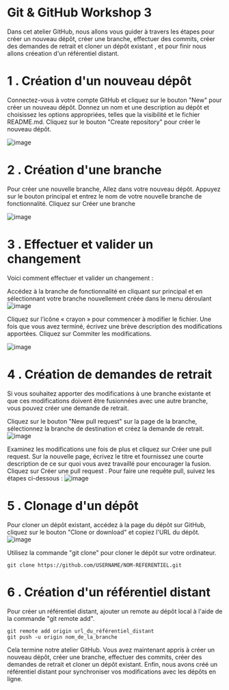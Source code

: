# Git & GitHub Workshop 3
Dans cet atelier GitHub, nous allons vous guider à travers les étapes pour créer un nouveau dépôt, créer une branche, effectuer des commits, créer des demandes de retrait et cloner un dépôt existant , et pour finir nous allons créeation d'un référentiel distant.

# 1 . Création d'un nouveau dépôt 
Connectez-vous à votre compte GitHub et cliquez sur le bouton "New" pour créer un nouveau dépôt. Donnez un nom et une description au dépôt et choisissez les options appropriées, telles que la visibilité et le fichier README.md. Cliquez sur le bouton "Create repository" pour créer le nouveau dépôt.

![image](https://user-images.githubusercontent.com/123757632/221904279-c5a2d920-5b45-4193-b599-1cc21daae210.png)

# 2 . Création d'une branche 
Pour créer une nouvelle branche, Allez dans votre nouveau dépôt. Appuyez sur le bouton principal et entrez le nom de votre nouvelle branche de fonctionnalité. Cliquez sur Créer une branche

![image](https://user-images.githubusercontent.com/123757632/221905296-bb65ad5a-09f5-4745-87b4-2d15b57b3826.png)

# 3 . Effectuer et valider un changement 
Voici comment effectuer et valider un changement :

Accédez à la branche de fonctionnalité en cliquant sur principal et en sélectionnant votre branche nouvellement créée dans le menu déroulant 
![image](https://user-images.githubusercontent.com/123757632/221906014-974748a8-ac15-4911-9233-fbd221e7a4ef.png)

Cliquez sur l’icône « crayon » pour commencer à modifier le fichier. Une fois que vous avez terminé, écrivez une brève description des modifications apportées. Cliquez sur Commiter les modifications.

![image](https://user-images.githubusercontent.com/123757632/221906262-19d84614-65db-49e2-8494-f9f35dcb765a.png)

# 4 . Création de demandes de retrait 

Si vous souhaitez apporter des modifications à une branche existante et que ces modifications doivent être fusionnées avec une autre branche, vous pouvez créer une demande de retrait. 

Cliquez sur le bouton "New pull request" sur la page de la branche, sélectionnez la branche de destination et créez la demande de retrait.
![image](https://user-images.githubusercontent.com/123757632/221906794-9f97735b-0c60-4483-94e9-ae0f5dec781b.png)

Examinez les modifications une fois de plus et cliquez sur Créer une pull request. Sur la nouvelle page, écrivez le titre et fournissez une courte description de ce sur quoi vous avez travaillé pour encourager la fusion. Cliquez sur Créer une pull request . 
Pour faire une requête pull, suivez les étapes ci-dessous :
![image](https://user-images.githubusercontent.com/123757632/221907414-c00476f9-50dc-4312-a908-ac532c3bb27c.png)



# 5 . Clonage d'un dépôt 

Pour cloner un dépôt existant, accédez à la page du dépôt sur GitHub, cliquez sur le bouton "Clone or download" et copiez l'URL du dépôt.
![image](https://user-images.githubusercontent.com/123757632/221907903-06ae3b01-5648-4438-bf1d-5f5c72946693.png)


Utilisez la commande "git clone" pour cloner le dépôt sur votre ordinateur.
```
git clone https://github.com/USERNAME/NOM-REFERENTIEL.git
```

# 6 . Création d'un référentiel distant 

Pour créer un référentiel distant, ajouter un remote au dépôt local à l'aide de la commande "git remote add". 
```
git remote add origin url_du_référentiel_distant
git push -u origin nom_de_la_branche
```


Cela termine notre atelier GitHub. Vous avez maintenant appris à créer un nouveau dépôt, créer une branche, effectuer des commits, créer des demandes de retrait et cloner un dépôt existant. Enfin, nous avons créé un référentiel distant pour synchroniser vos modifications avec les dépôts en ligne.





